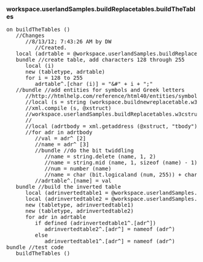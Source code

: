 ### workspace.userlandSamples.buildReplacetables.buildTheTables
<pre>
on buildTheTables ()
   //Changes
      //8/13/12; 7:43:26 AM by DW
         //Created.
   local (adrtable = @workspace.userlandSamples.buildReplacetables.replaceTable)
   bundle //create table, add characters 128 through 255
      local (i)
      new (tabletype, adrtable)
      for i = 128 to 255
         adrtable^.[char (i)] = "&#" + i + ";"
   //bundle //add entities for symbols and Greek letters
      //http://htmlhelp.com/reference/html40/entities/symbols.html
      //local (s = string (workspace.buildnewreplacetable.w3ctext), xstruct)
      //xml.compile (s, @xstruct)
      //workspace.userlandSamples.buildReplacetables.w3cstruct = xstruct
      //
      //local (adrtbody = xml.getaddress (@xstruct, "tbody"), adr, val, name, num)
      //for adr in adrtbody
         //val = adr^ [2]
         //name = adr^ [3]
         //bundle //do the bit twiddling
            //name = string.delete (name, 1, 2)
            //name = string.mid (name, 1, sizeof (name) - 1)
            //num = number (name)
            //name = char (bit.logicaland (num, 255)) + char (bit.shiftright (num, 8))
         //adrtable^.[name] = val
   bundle //build the inverted table
      local (adrinvertedtable1 = @workspace.userlandSamples.buildReplacetables.replaceTableInverted1, adr)
      local (adrinvertedtable2 = @workspace.userlandSamples.buildReplacetables.replaceTableInverted2)
      new (tabletype, adrinvertedtable1)
      new (tabletype, adrinvertedtable2)
      for adr in adrtable
         if defined (adrinvertedtable1^.[adr^])
            adrinvertedtable2^.[adr^] = nameof (adr^)
         else
            adrinvertedtable1^.[adr^] = nameof (adr^)
bundle //test code
   buildTheTables ()

</pre>
